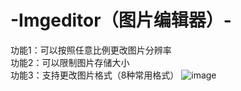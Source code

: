 # -Imgeditor（图片编辑器）-
功能1：可以按照任意比例更改图片分辨率   
功能2：可以限制图片存储大小   
功能3：支持更改图片格式（8种常用格式）
![image](https://github.com/Science-Bomb/-Imgeditor--/blob/master/Imgeditor%E4%B8%BB%E7%95%8C%E9%9D%A2.jpg)
